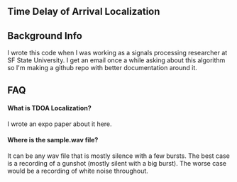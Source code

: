 ## Time Delay of Arrival Localization

## Background Info

I wrote this code when I was working as a signals processing researcher at SF State University.  I get an email once a while asking about this algorithm so I'm making a github repo with better documentation around it.

## FAQ

#### What is TDOA Localization?

I wrote an expo paper about it here.

#### Where is the sample.wav file?

It can be any wav file that is mostly silence with a few bursts.  The best case is a recording of a gunshot (mostly silent with a big burst).  The worse case would be a recording of white noise throughout.

